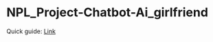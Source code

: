 # NPL_Project-Chatbot-Ai_girlfriend
Quick guide: [Link](https://docs.google.com/document/d/1pr60u8lWBCBGrU-TySA5EKmoGaFf64aoilehHJ87UDA/edit?usp=sharing)

